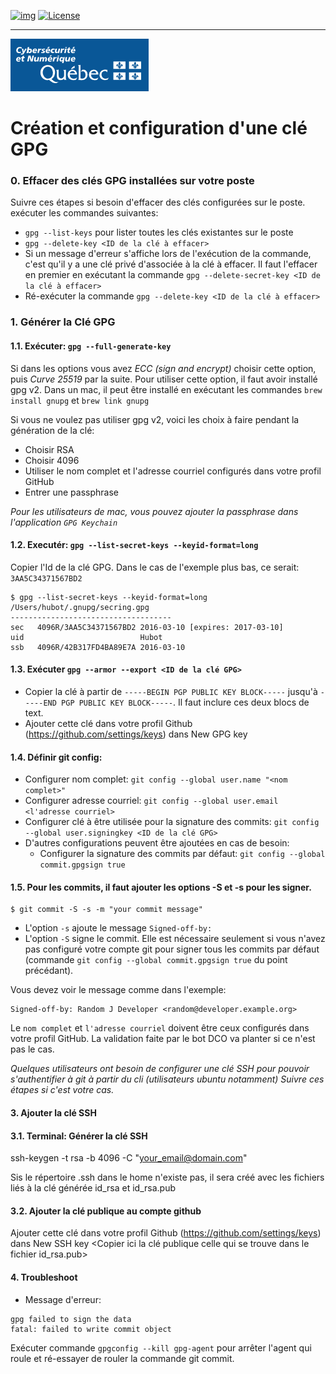 <!-- ENTETE -->
[![img](https://img.shields.io/badge/Lifecycle-Experimental-339999)](https://www.quebec.ca/gouv/politiques-orientations/vitrine-numeriqc/accompagnement-des-organismes-publics/demarche-conception-services-numeriques)
[![License](https://img.shields.io/badge/Licence-LiLiQ--P-blue)](https://github.com/CQEN-QDCE/.github/blob/main/LICENCE.md)

---

<div>
    <img src="https://github.com/CQEN-QDCE/.github/blob/main/images/mcn.png" />
</div>
<!-- FIN ENTETE -->

# Création et configuration d'une clé GPG

### 0. Effacer des clés GPG installées sur votre poste
Suivre ces étapes si besoin d'effacer des clés configurées sur le poste. exécuter les commandes suivantes:
- `gpg --list-keys` pour lister toutes les clés existantes sur le poste
- `gpg --delete-key <ID de la clé à effacer>`
- Si un message d'erreur s'affiche lors de l'exécution de la commande, c'est qu'il y a une clé privé d'associée à la clé à effacer. Il faut l'effacer en premier en exécutant la commande `gpg --delete-secret-key <ID de la clé à effacer>`
- Ré-exécuter la commande `gpg --delete-key <ID de la clé à effacer>`

### 1. Générer la Clé GPG
#### 1.1. Exécuter: `gpg --full-generate-key`
Si dans les options vous avez *ECC (sign and encrypt)* choisir cette option, puis *Curve 25519* par la suite. Pour utiliser cette option, il faut avoir installé gpg v2. Dans un mac, il peut être installé en exécutant les commandes `brew install gnupg` et `brew link gnupg`

Si vous ne voulez pas utiliser gpg v2, voici les choix à faire pendant la génération de la clé:
- Choisir RSA
- Choisir 4096
- Utiliser le nom complet et l'adresse courriel configurés dans votre profil GitHub
- Entrer une passphrase

*Pour les utilisateurs de mac, vous pouvez ajouter la passphrase dans l'application `GPG Keychain`*
#### 1.2. Executér: `gpg --list-secret-keys --keyid-format=long`

Copier l'Id de la clé GPG. Dans le cas de l'exemple plus bas, ce serait: `3AA5C34371567BD2`

    $ gpg --list-secret-keys --keyid-format=long
    /Users/hubot/.gnupg/secring.gpg
    ------------------------------------
    sec   4096R/3AA5C34371567BD2 2016-03-10 [expires: 2017-03-10]
    uid                          Hubot
    ssb   4096R/42B317FD4BA89E7A 2016-03-10

#### 1.3. Exécuter `gpg --armor --export <ID de la clé GPG>`
- Copier la clé à partir de `-----BEGIN PGP PUBLIC KEY BLOCK-----` jusqu'à `-----END PGP PUBLIC KEY BLOCK-----`. Il faut inclure ces deux blocs de text.
- Ajouter cette clé dans votre profil Github (https://github.com/settings/keys) dans New GPG key

#### 1.4. Définir git config: 
- Configurer nom complet: `git config --global user.name "<nom complet>"`
- Configurer adresse courriel: `git config --global user.email  <l'adresse courriel>`
- Configurer clé à être utilisée pour la signature des commits: `git config --global user.signingkey <ID de la clé GPG>`
- D'autres configurations peuvent être ajoutées en cas de besoin:
  - Configurer la signature des commits par défaut: `git config --global commit.gpgsign true`

#### 1.5. Pour les commits, il faut ajouter les options -S et -s pour les signer.
    $ git commit -S -s -m "your commit message"

- L'option `-s` ajoute le message `Signed-off-by:`
- L'option `-S` signe le commit. Elle est nécessaire seulement si vous n'avez pas configuré votre compte git pour signer tous les commits par défaut (commande `git config --global commit.gpgsign true` du point précédant).

Vous devez voir le message comme dans l'exemple:

    Signed-off-by: Random J Developer <random@developer.example.org>

Le `nom complet` et `l'adresse courriel` doivent être ceux configurés dans votre profil GitHub. La validation faite par le bot DCO va planter si ce n'est pas le cas.

*Quelques utilisateurs ont besoin de configurer une clé SSH pour pouvoir s'authentifier à git à partir du cli (utilisateurs ubuntu notamment) Suivre ces étapes si c'est votre cas.*
#### 3. Ajouter la clé SSH

#### 3.1. Terminal: Générer la clé SSH
ssh-keygen -t rsa -b 4096 -C "your_email@domain.com"

Sis le répertoire .ssh dans le home n'existe pas, il sera créé avec les fichiers liés à la clé générée id_rsa et id_rsa.pub

#### 3.2. Ajouter la clé publique au compte github
Ajouter cette clé dans votre profil Github (https://github.com/settings/keys) dans New SSH key
<Copier ici la clé publique celle qui se trouve dans le fichier id_rsa.pub>

#### 4. Troubleshoot
- Message d'erreur: 
```
gpg failed to sign the data
fatal: failed to write commit object
```
Exécuter commande `gpgconfig --kill gpg-agent` pour arrêter l'agent qui roule et ré-essayer de rouler la commande git commit.